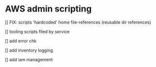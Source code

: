 # AWS admin scripting




[] FIX: scripts 'hardcoded' home file-references (reusable dir references)

[] tooling scripts filed by service

[] add error chk

[] add inventory logging

[] add iam management


